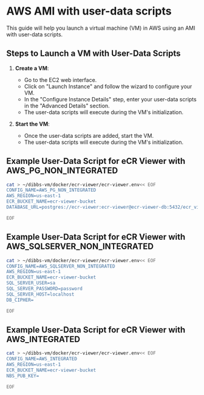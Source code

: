 # AWS AMI with user-data scripts

This guide will help you launch a virtual machine (VM) in AWS using an AMI with user-data scripts.

## Steps to Launch a VM with User-Data Scripts

1. **Create a VM**:
   - Go to the EC2 web interface.
   - Click on "Launch Instance" and follow the wizard to configure your VM.
   - In the "Configure Instance Details" step, enter your user-data scripts in the "Advanced Details" section.
   - The user-data scripts will execute during the VM's initialization.

2. **Start the VM**:
    - Once the user-data scripts are added, start the VM.
    - The user-data scripts will execute during the VM's initialization.

## Example User-Data Script for eCR Viewer with AWS_PG_NON_INTEGRATED

```bash
cat > ~/dibbs-vm/docker/ecr-viewer/ecr-viewer.env<< EOF
CONFIG_NAME=AWS_PG_NON_INTEGRATED
AWS_REGION=us-east-1
ECR_BUCKET_NAME=ecr-viewer-bucket
DATABASE_URL=postgres://ecr-viewer:ecr-viewer@ecr-viewer-db:5432/ecr_viewer

EOF
```

## Example User-Data Script for eCR Viewer with AWS_SQLSERVER_NON_INTEGRATED

```bash
cat > ~/dibbs-vm/docker/ecr-viewer/ecr-viewer.env<< EOF
CONFIG_NAME=AWS_SQLSERVER_NON_INTEGRATED
AWS_REGION=us-east-1
ECR_BUCKET_NAME=ecr-viewer-bucket
SQL_SERVER_USER=sa
SQL_SERVER_PASSWORD=password
SQL_SERVER_HOST=localhost
DB_CIPHER=

EOF
```

## Example User-Data Script for eCR Viewer with AWS_INTEGRATED

```bash
cat > ~/dibbs-vm/docker/ecr-viewer/ecr-viewer.env<< EOF
CONFIG_NAME=AWS_INTEGRATED
AWS_REGION=us-east-1
ECR_BUCKET_NAME=ecr-viewer-bucket
NBS_PUB_KEY=

EOF
```
